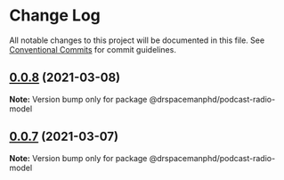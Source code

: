 # Change Log

All notable changes to this project will be documented in this file.
See [Conventional Commits](https://conventionalcommits.org) for commit guidelines.

## [0.0.8](https://github.com/drspacemanphd/podcast-radio-web/compare/@drspacemanphd/podcast-radio-model@0.0.7...@drspacemanphd/podcast-radio-model@0.0.8) (2021-03-08)

**Note:** Version bump only for package @drspacemanphd/podcast-radio-model





## [0.0.7](https://github.com/drspacemanphd/podcast-radio-web/compare/@drspacemanphd/podcast-radio-model@0.0.6...@drspacemanphd/podcast-radio-model@0.0.7) (2021-03-07)

**Note:** Version bump only for package @drspacemanphd/podcast-radio-model
